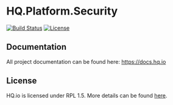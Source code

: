 HQ.Platform.Security
====================

[![Build Status](https://dev.azure.com/hqio/hq.io/_apis/build/status/HQ.Platform.Security)](https://dev.azure.com/hqio/hq.io/_build/latest?definitionId=2)
[![License](https://img.shields.io/badge/License-RPL%201.5-red.svg)](https://opensource.org/licenses/RPL-1.5)

## Documentation

All project documentation can be found here: https://docs.hq.io

## License
HQ.io is licensed under RPL 1.5. More details can be found [here](https://github.com/hq-io/HQ.Platform.Security/blob/master/LICENSE.txt).

